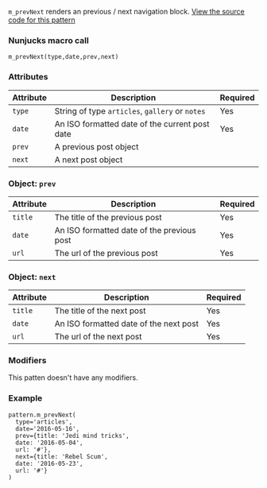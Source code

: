 `m_prevNext` renders an previous / next navigation block. [View the source code for this pattern](https://github.com/roobottom/roobottom-express/tree/master/templates/patterns/modules/m_prevNext)

### Nunjucks macro call

```
m_prevNext(type,date,prev,next)
```

### Attributes
Attribute | Description | Required
--- | --- | ---
`type`|String of type `articles`, `gallery` or `notes`|Yes
`date`|An ISO formatted date of the current post date|Yes
`prev`|A previous post object|
`next`|A next post object|

### Object: `prev`

Attribute | Description | Required
--- | --- | ---
`title`|The title of the previous post|Yes
`date`|An ISO formatted date of the previous post|Yes
`url`|The url of the previous post|Yes

### Object: `next`

Attribute | Description | Required
--- | --- | ---
`title`|The title of the next post|Yes
`date`|An ISO formatted date of the next post|Yes
`url`|The url of the next post|Yes

### Modifiers

This patten doesn't have any modifiers.

### Example

```
pattern.m_prevNext(
  type='articles',
  date='2016-05-16',
  prev={title: 'Jedi mind tricks',
  date: '2016-05-04',
  url: '#'},
  next={title: 'Rebel Scum',
  date: '2016-05-23',
  url: '#'}
)
```
